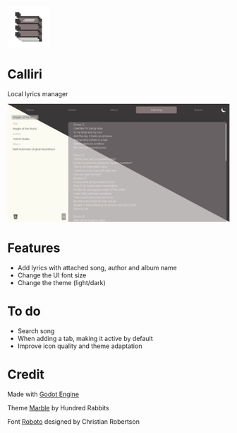 ![calliri_icon](/github/icon/calliri_96.png) 
# Calliri
Local lyrics manager

![calliri_screenshot](github/screenshot/calliri.png)

# Features
- Add lyrics with attached song, author and album name
- Change the UI font size
- Change the theme (light/dark)

# To do
- Search song
- When adding a tab, making it active by default
- Improve icon quality and theme adaptation

# Credit
Made with [Godot Engine](https://godotengine.org/)

Theme [Marble](https://github.com/hundredrabbits/Themes) by Hundred Rabbits

Font [Roboto](https://fonts.google.com/specimen/Roboto) designed by Christian Robertson

